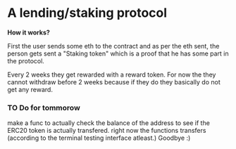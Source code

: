 # A lending/staking protocol

**How it works?**

First the user sends some eth to the contract and as per the eth sent, the person gets sent a "Staking token" which is a proof that he has some part in the protocol.

Every 2 weeks they get rewarded with a reward token.
For now the they cannot withdraw before 2 weeks because if they do they basically do not get any reward.

### TO Do for tommorow
make a func to actually check the balance of the address to see if the ERC20 token is actually transfered. 
right now the functions transfers (according to the terminal testing interface atleast.)
Goodbye :)
